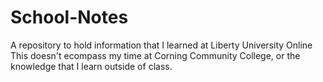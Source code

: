 # School-Notes
A repository to hold information that I learned at Liberty University Online
This doesn't ecompass my time at Corning Community College, or the knowledge
that I learn outside of class.